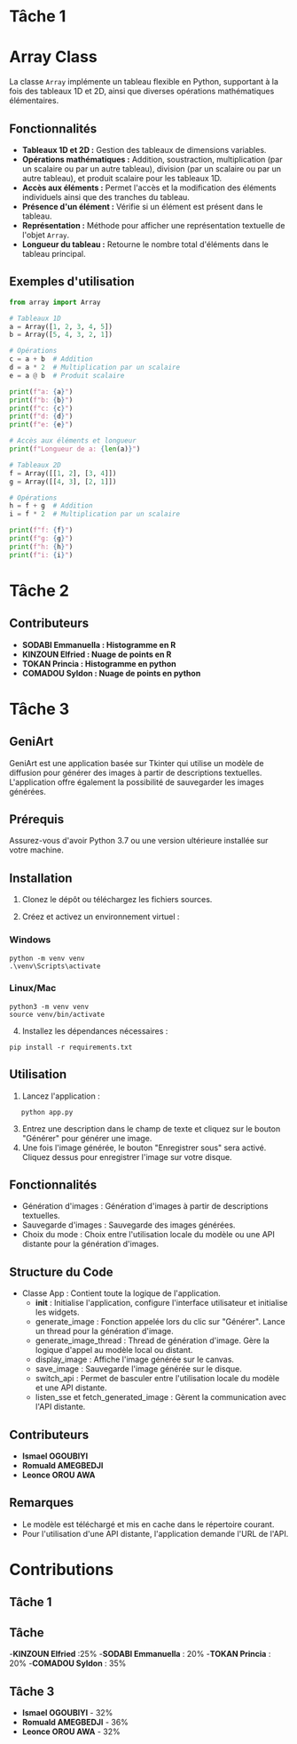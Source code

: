 # Tâche 1
# Array Class

La classe `Array` implémente un tableau flexible en Python, supportant à la fois des tableaux 1D et 2D, ainsi que diverses opérations mathématiques élémentaires.

## Fonctionnalités
- **Tableaux 1D et 2D :** Gestion des tableaux de dimensions variables.
- **Opérations mathématiques :** Addition, soustraction, multiplication (par un scalaire ou par un autre tableau), division (par un scalaire ou par un autre tableau), et produit scalaire pour les tableaux 1D.
- **Accès aux éléments :** Permet l'accès et la modification des éléments individuels ainsi que des tranches du tableau.
- **Présence d'un élément :** Vérifie si un élément est présent dans le tableau.
- **Représentation :** Méthode pour afficher une représentation textuelle de l'objet `Array`.
- **Longueur du tableau :** Retourne le nombre total d'éléments dans le tableau principal.

## Exemples d'utilisation

```python
from array import Array

# Tableaux 1D
a = Array([1, 2, 3, 4, 5])
b = Array([5, 4, 3, 2, 1])

# Opérations
c = a + b  # Addition
d = a * 2  # Multiplication par un scalaire
e = a @ b  # Produit scalaire

print(f"a: {a}")
print(f"b: {b}")
print(f"c: {c}")
print(f"d: {d}")
print(f"e: {e}")

# Accès aux éléments et longueur
print(f"Longueur de a: {len(a)}")

# Tableaux 2D
f = Array([[1, 2], [3, 4]])
g = Array([[4, 3], [2, 1]])

# Opérations
h = f + g  # Addition
i = f * 2  # Multiplication par un scalaire

print(f"f: {f}")
print(f"g: {g}")
print(f"h: {h}")
print(f"i: {i}")
```

# Tâche 2
## Contributeurs
 - **SODABI Emmanuella : Histogramme en R**
 - **KINZOUN Elfried : Nuage de points en R**
 - **TOKAN Princia : Histogramme en python**
 - **COMADOU Syldon : Nuage de points en python**
   
# Tâche 3
 ## GeniArt
 GeniArt est une application basée sur Tkinter qui utilise un modèle de diffusion pour générer des images à partir de descriptions textuelles. L'application offre également la possibilité de sauvegarder les images générées.
 
 ## Prérequis
 Assurez-vous d'avoir Python 3.7 ou une version ultérieure installée sur votre machine.
 
 ## Installation
 1. Clonez le dépôt ou téléchargez les fichiers sources.
 
 2. Créez et activez un environnement virtuel :
 ### Windows
 ```
 python -m venv venv
 .\venv\Scripts\activate
 ```
 ### Linux/Mac
 ```
 python3 -m venv venv
 source venv/bin/activate
 ```
 
 4. Installez les dépendances nécessaires :
 ```
 pip install -r requirements.txt
 ```
 
 ## Utilisation
 1. Lancez l'application :
 ```
    python app.py
 ```
 3. Entrez une description dans le champ de texte et cliquez sur le bouton "Générer" pour générer une image.
 4. Une fois l'image générée, le bouton "Enregistrer sous" sera activé. Cliquez dessus pour enregistrer l'image sur votre disque.
 
 ## Fonctionnalités
 - Génération d'images : Génération d'images à partir de descriptions textuelles.
 - Sauvegarde d'images : Sauvegarde des images générées.
 - Choix du mode : Choix entre l'utilisation locale du modèle ou une API distante pour la génération d'images.
 
 ## Structure du Code
 - Classe App : Contient toute la logique de l'application.
   - __init__ : Initialise l'application, configure l'interface utilisateur et initialise les widgets.
   - generate_image : Fonction appelée lors du clic sur "Générer". Lance un thread pour la génération d'image.
   - generate_image_thread : Thread de génération d'image. Gère la logique d'appel au modèle local ou distant.
   - display_image : Affiche l'image générée sur le canvas.
   - save_image : Sauvegarde l'image générée sur le disque.
   - switch_api : Permet de basculer entre l'utilisation locale du modèle et une API distante.
   - listen_sse et fetch_generated_image : Gèrent la communication avec l'API distante.
 
 ## Contributeurs
   - **Ismael OGOUBIYI**
   - **Romuald AMEGBEDJI**
   - **Leonce OROU AWA**
 ## Remarques
   * Le modèle est téléchargé et mis en cache dans le répertoire courant.
   * Pour l'utilisation d'une API distante, l'application demande l'URL de l'API.

# Contributions
  ## Tâche 1
  ## Tâche 
  
  -**KINZOUN Elfried** :25%
  -**SODABI Emmanuella** : 20%
  -**TOKAN Princia** : 20%
  -**COMADOU Syldon** : 35%
  ## Tâche 3
   - **Ismael OGOUBIYI** - 32%
   - **Romuald AMEGBEDJI** - 36%
   - **Leonce OROU AWA** - 32%
